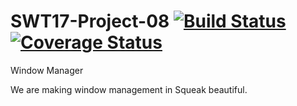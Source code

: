 # SWT17-Project-08  [![Build Status ](https://travis-ci.org/HPI-SWA-Teaching/SWT17-Project-08.svg?branch=master)](https://travis-ci.org/HPI-SWA-Teaching/SWT17-Project-08) [![ Coverage Status](https://coveralls.io/repos/github/HPI-SWA-Teaching/SWT17-Project-08/badge.svg?branch=master)](https://coveralls.io/github/HPI-SWA-Teaching/SWT17-Project-08?branch=master)

Window Manager

We are making window management in Squeak beautiful.

